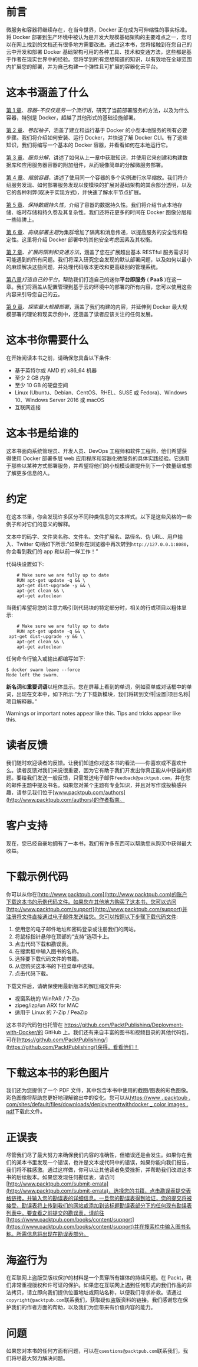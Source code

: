 # 前言

微服务和容器将继续存在，在当今世界，Docker 正在成为可伸缩性的事实标准。将 Docker 部署到生产环境中被认为是开发大规模基础架构的主要难点之一，您可以在网上找到的文档还有很多地方需要改进。通过这本书，您将接触到在您自己的云中开发和部署 Docker 基础架构可用的各种工具、技术和变通方法，这些都是基于作者在现实世界中的经验。您将学到所有您想知道的知识，以有效地在全球范围内扩展您的部署，并为自己构建一个弹性且可扩展的容器化云平台。

# 这本书涵盖了什么

[第 1 章](1.html)、*容器–不仅仅是另一个流行语*，研究了当前部署服务的方法，以及为什么容器，特别是 Docker，超越了其他形式的基础设施部署。

[第 2 章](2.html)、*卷起袖子*，涵盖了建立和运行基于 Docker 的小型本地服务的所有必要步骤。我们将介绍如何安装、运行 Docker，并快速了解 Docker CLI。有了这些知识，我们将编写一个基本的 Docker 容器，并看看如何在本地运行它。

[第 3 章](3.html)、*服务分解*，讲述了如何从上一章中获取知识，并使用它来创建和构建数据库和应用服务器容器的附加组件，从而镜像简单的分解微服务部署。

[第 4 章](4.html)、*缩放容器*，讲述了使用同一个容器的多个实例进行水平缩放。我们将介绍服务发现、如何部署服务发现以使模块的扩展对基础架构的其余部分透明，以及它的各种利弊(取决于实现方式)，并快速了解水平节点扩展。

[第 5 章](5.html)、*保持数据持久性*，介绍了容器的数据持久性。我们将介绍节点本地存储、临时存储和持久卷及其复杂性。我们还将花更多的时间在 Docker 图像分层和一些陷阱上。

[第 6 章](6.html)、*高级部署主题*为集群增加了隔离和消息传递，以提高服务的安全性和稳定性。这里将介绍 Docker 部署中的其他安全考虑因素及其权衡。

[第 7 章](7.html)、*扩展的限制和变通方法*，涵盖了您在扩展超出基本 RESTful 服务需求时可能遇到的所有问题。我们将深入研究您会发现的默认部署问题，以及如何以最小的麻烦解决这些问题，并处理代码版本更改和更高级别的管理系统。

[第八章](8.html)*打造自己的平台*，帮助我们打造自己的迷你**平台即服务** ( **PaaS** )在这一章。我们将涵盖从配置管理到基于云的环境中的部署的所有内容，您可以使用这些内容来引导您自己的云。

[第 9 章](9.html)、*探索最大规模部署*，涵盖了我们构建的内容，并延伸到 Docker 最大规模部署的理论和现实示例中，还涵盖了读者应该关注的任何发展。

# 这本书你需要什么

在开始阅读本书之前，请确保您具备以下条件:

*   基于英特尔或 AMD 的 x86_64 机器
*   至少 2 GB 内存
*   至少 10 GB 的硬盘空间
*   Linux (Ubuntu、Debian、CentOS、RHEL、SUSE 或 Fedora)、Windows 10、Windows Server 2016 或 macOS
*   互联网连接

# 这本书是给谁的

这本书面向系统管理员、开发人员、DevOps 工程师和软件工程师，他们希望获得使用 Docker 部署多层 web 应用程序和容器化微服务的具体实践经验。它适用于那些以某种方式部署服务，并希望将他们的小规模设置提升到下一个数量级或想了解更多信息的人。

# 约定

在这本书里，你会发现许多区分不同种类信息的文本样式。以下是这些风格的一些例子和对它们的意义的解释。

文本中的码字、文件夹名称、文件名、文件扩展名、路径名、伪 URL、用户输入、Twitter 句柄如下所示:“如果你在浏览器中再次转到`http://127.0.0.1:8080`，你会看到我们的 app 和以前一样工作！”

代码块设置如下:

```
    # Make sure we are fully up to date
    RUN apt-get update -q && \
    apt-get dist-upgrade -y && \
    apt-get clean && \
    apt-get autoclean
```

当我们希望将您的注意力吸引到代码块的特定部分时，相关的行或项目以粗体显示:

```
    # Make sure we are fully up to date
    RUN apt-get update -q && \
 apt-get dist-upgrade -y && \
    apt-get clean && \
    apt-get autoclean
```

任何命令行输入或输出都编写如下:

```
$ docker swarm leave --force
Node left the swarm.
```

**新名词**和**重要词语**以粗体显示。您在屏幕上看到的单词，例如菜单或对话框中的单词，出现在文本中，如下所示:“为了下载新模块，我们将转到文件|设置|项目名称|项目解释器。”

Warnings or important notes appear like this. Tips and tricks appear like this.

# 读者反馈

我们随时欢迎读者的反馈。让我们知道你对这本书的看法——你喜欢或不喜欢什么。读者反馈对我们来说很重要，因为它有助于我们开发出你真正能从中获益的标题。要给我们发送一般反馈，只需发送电子邮件`feedback@packtpub.com`，并在您的邮件主题中提及书名。如果您对某个主题有专业知识，并且对写作或投稿感兴趣，请参见我们位于[www.packtpub.com/authors](http://www.packtpub.com/authors)的作者指南。

# 客户支持

现在，您已经自豪地拥有了一本书，我们有许多东西可以帮助您从购买中获得最大收益。

# 下载示例代码

你可以从你在[http://www.packtpub.com](http://www.packtpub.com)的账户下载这本书的示例代码文件。如果您在其他地方购买了这本书，您可以访问[http://www.packtpub.com/support](http://www.packtpub.com/support)并注册将文件直接通过电子邮件发送给您。您可以按照以下步骤下载代码文件:

1.  使用您的电子邮件地址和密码登录或注册我们的网站。
2.  将鼠标指针悬停在顶部的“支持”选项卡上。
3.  点击代码下载和勘误表。
4.  在搜索框中输入图书的名称。
5.  选择要下载代码文件的书籍。
6.  从您购买这本书的下拉菜单中选择。
7.  点击代码下载。

下载文件后，请确保使用最新版本的解压缩文件夹:

*   视窗系统的 WinRAR / 7-Zip
*   zipeg/izp/un ARX for MAC
*   适用于 Linux 的 7-Zip / PeaZip

这本书的代码包也托管在 https://github.com/PacktPublishing/Deployment-with-Docker/的 GitHub 上。我们还有来自丰富的图书和视频目录的其他代码包，可在[https://github.com/PacktPublishing/](https://github.com/PacktPublishing/)获得。看看他们！

# 下载这本书的彩色图片

我们还为您提供了一个 PDF 文件，其中包含本书中使用的截图/图表的彩色图像。彩色图像将帮助您更好地理解输出中的变化。您可以从[https://www . packtpub . com/sites/default/files/downloads/deploymenttwithdocker _ color images . pdf](https://www.packtpub.com/sites/default/files/downloads/DeploymentwithDocker_ColorImages.pdf)下载此文件。

# 正误表

尽管我们尽了最大努力来确保我们内容的准确性，但错误还是会发生。如果你在我们的某本书里发现一个错误，也许是文本或代码中的错误，如果你能向我们报告，我们将不胜感激。通过这样做，你可以让其他读者免受挫折，并帮助我们改进这本书的后续版本。如果您发现任何勘误表，请访问[http://www.packtpub.com/submit-errata](http://www.packtpub.com/submit-errata)，选择您的书籍，点击勘误表提交表格链接，并输入您的勘误表的详细信息。一旦您的勘误表得到验证，您的提交将被接受，勘误表将上传到我们的网站或添加到该标题勘误表部分下的任何现有勘误表列表中。要查看之前提交的勘误表，请前往[https://www.packtpub.com/books/content/support](https://www.packtpub.com/books/content/support)并在搜索栏中输入图书名称。所需信息将出现在勘误表部分。

# 海盗行为

在互联网上盗版受版权保护的材料是一个贯穿所有媒体的持续问题。在 Packt，我们非常重视版权和许可证的保护。如果您在互联网上遇到任何形式的我们作品的非法拷贝，请立即向我们提供位置地址或网站名称，以便我们寻求补救。请通过`copyright@packtpub.com`联系我们，获取疑似盗版资料的链接。我们感谢您在保护我们的作者方面的帮助，以及我们为您带来有价值内容的能力。

# 问题

如果您对本书的任何方面有问题，可以在`questions@packtpub.com`联系我们，我们将尽最大努力解决问题。